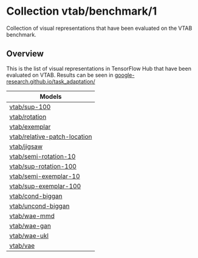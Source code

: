# Collection vtab/benchmark/1
Collection of visual representations that have been evaluated on the VTAB benchmark.

<!-- module-type: image-feature-vector -->
<!-- task: image-feature-vector -->


## Overview
This is the list of visual representations in TensorFlow Hub that have been evaluated on VTAB.
Results can be seen in
[google-research.github.io/task_adaptation/](https://google-research.github.io/task_adaptation/)


| Models                                                                         |
|--------------------------------------------------------------------------------|
| [vtab/sup-100](https://tfhub.dev/vtab/sup-100)                                 |
| [vtab/rotation](https://tfhub.dev/vtab/rotation)                               |
| [vtab/exemplar](https://tfhub.dev/vtab/exemplar)                               |
| [vtab/relative-patch-location](https://tfhub.dev/vtab/relative-patch-location) |
| [vtab/jigsaw](https://tfhub.dev/vtab/jigsaw)                                   |
| [vtab/semi-rotation-10](https://tfhub.dev/vtab/semi-rotation-10)               |
| [vtab/sup-rotation-100](https://tfhub.dev/vtab/sup-rotation-100)               |
| [vtab/semi-exemplar-10](https://tfhub.dev/vtab/semi-exemplar-10)               |
| [vtab/sup-exemplar-100](https://tfhub.dev/vtab/sup-exemplar-100)               |
| [vtab/cond-biggan](https://tfhub.dev/vtab/cond-biggan)                         |
| [vtab/uncond-biggan](https://tfhub.dev/vtab/uncond-biggan)                     |
| [vtab/wae-mmd](https://tfhub.dev/vtab/wae-mmd)                                 |
| [vtab/wae-gan](https://tfhub.dev/vtab/wae-gan)                                 |
| [vtab/wae-ukl](https://tfhub.dev/vtab/wae-ukl)                                 |
| [vtab/vae](https://tfhub.dev/vtab/vae)                                         |

